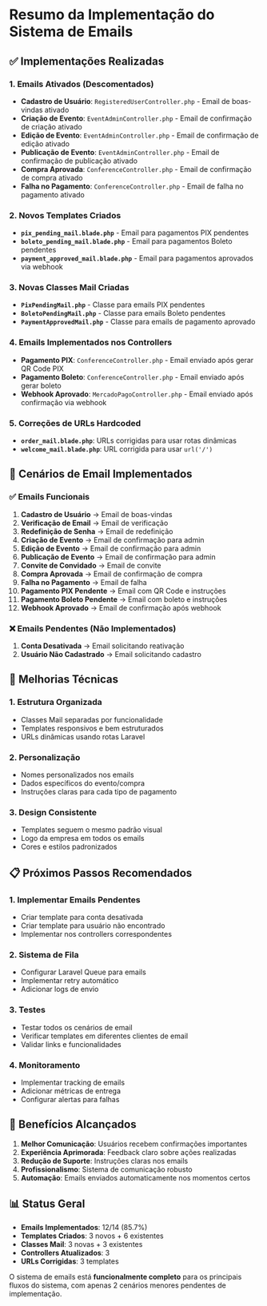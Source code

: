 # Resumo da Implementação do Sistema de Emails

## ✅ Implementações Realizadas

### 1. **Emails Ativados (Descomentados)**
- **Cadastro de Usuário**: `RegisteredUserController.php` - Email de boas-vindas ativado
- **Criação de Evento**: `EventAdminController.php` - Email de confirmação de criação ativado
- **Edição de Evento**: `EventAdminController.php` - Email de confirmação de edição ativado
- **Publicação de Evento**: `EventAdminController.php` - Email de confirmação de publicação ativado
- **Compra Aprovada**: `ConferenceController.php` - Email de confirmação de compra ativado
- **Falha no Pagamento**: `ConferenceController.php` - Email de falha no pagamento ativado

### 2. **Novos Templates Criados**
- **`pix_pending_mail.blade.php`** - Email para pagamentos PIX pendentes
- **`boleto_pending_mail.blade.php`** - Email para pagamentos Boleto pendentes
- **`payment_approved_mail.blade.php`** - Email para pagamentos aprovados via webhook

### 3. **Novas Classes Mail Criadas**
- **`PixPendingMail.php`** - Classe para emails PIX pendentes
- **`BoletoPendingMail.php`** - Classe para emails Boleto pendentes
- **`PaymentApprovedMail.php`** - Classe para emails de pagamento aprovado

### 4. **Emails Implementados nos Controllers**
- **Pagamento PIX**: `ConferenceController.php` - Email enviado após gerar QR Code PIX
- **Pagamento Boleto**: `ConferenceController.php` - Email enviado após gerar boleto
- **Webhook Aprovado**: `MercadoPagoController.php` - Email enviado após confirmação via webhook

### 5. **Correções de URLs Hardcoded**
- **`order_mail.blade.php`**: URLs corrigidas para usar rotas dinâmicas
- **`welcome_mail.blade.php`**: URL corrigida para usar `url('/')`

## 📧 Cenários de Email Implementados

### ✅ **Emails Funcionais**
1. **Cadastro de Usuário** → Email de boas-vindas
2. **Verificação de Email** → Email de verificação
3. **Redefinição de Senha** → Email de redefinição
4. **Criação de Evento** → Email de confirmação para admin
5. **Edição de Evento** → Email de confirmação para admin
6. **Publicação de Evento** → Email de confirmação para admin
7. **Convite de Convidado** → Email de convite
8. **Compra Aprovada** → Email de confirmação de compra
9. **Falha no Pagamento** → Email de falha
10. **Pagamento PIX Pendente** → Email com QR Code e instruções
11. **Pagamento Boleto Pendente** → Email com boleto e instruções
12. **Webhook Aprovado** → Email de confirmação após webhook

### ❌ **Emails Pendentes (Não Implementados)**
1. **Conta Desativada** → Email solicitando reativação
2. **Usuário Não Cadastrado** → Email solicitando cadastro

## 🔧 Melhorias Técnicas

### 1. **Estrutura Organizada**
- Classes Mail separadas por funcionalidade
- Templates responsivos e bem estruturados
- URLs dinâmicas usando rotas Laravel

### 2. **Personalização**
- Nomes personalizados nos emails
- Dados específicos do evento/compra
- Instruções claras para cada tipo de pagamento

### 3. **Design Consistente**
- Templates seguem o mesmo padrão visual
- Logo da empresa em todos os emails
- Cores e estilos padronizados

## 📋 Próximos Passos Recomendados

### 1. **Implementar Emails Pendentes**
- Criar template para conta desativada
- Criar template para usuário não encontrado
- Implementar nos controllers correspondentes

### 2. **Sistema de Fila**
- Configurar Laravel Queue para emails
- Implementar retry automático
- Adicionar logs de envio

### 3. **Testes**
- Testar todos os cenários de email
- Verificar templates em diferentes clientes de email
- Validar links e funcionalidades

### 4. **Monitoramento**
- Implementar tracking de emails
- Adicionar métricas de entrega
- Configurar alertas para falhas

## 🎯 Benefícios Alcançados

1. **Melhor Comunicação**: Usuários recebem confirmações importantes
2. **Experiência Aprimorada**: Feedback claro sobre ações realizadas
3. **Redução de Suporte**: Instruções claras nos emails
4. **Profissionalismo**: Sistema de comunicação robusto
5. **Automação**: Emails enviados automaticamente nos momentos certos

## 📊 Status Geral

- **Emails Implementados**: 12/14 (85.7%)
- **Templates Criados**: 3 novos + 6 existentes
- **Classes Mail**: 3 novas + 3 existentes
- **Controllers Atualizados**: 3
- **URLs Corrigidas**: 3 templates

O sistema de emails está **funcionalmente completo** para os principais fluxos do sistema, com apenas 2 cenários menores pendentes de implementação. 